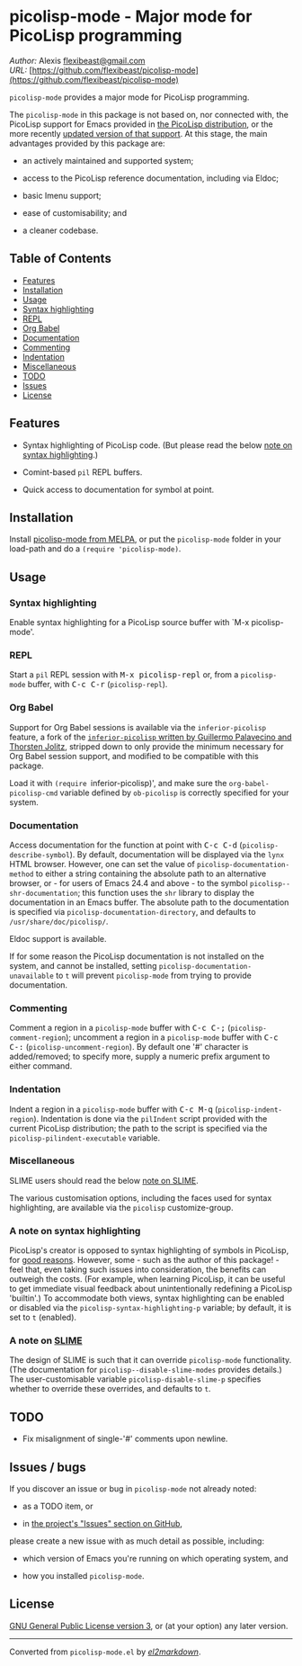 # picolisp-mode - Major mode for PicoLisp programming

*Author:* Alexis <flexibeast@gmail.com><br>
*URL:* [https://github.com/flexibeast/picolisp-mode](https://github.com/flexibeast/picolisp-mode)<br>

`picolisp-mode` provides a major mode for PicoLisp programming.

The `picolisp-mode` in this package is not based on, nor connected
with, the PicoLisp support for Emacs provided in [the PicoLisp
distribution](http://software-lab.de/down.html), or the more
recently [updated version of that
support](https://github.com/tj64/picolisp-mode). At this stage, the
main advantages provided by this package are:

* an actively maintained and supported system;

* access to the PicoLisp reference documentation, including via
  Eldoc;

* basic Imenu support;

* ease of customisability; and

* a cleaner codebase.

## Table of Contents

- [Features](#features)
- [Installation](#installation)
- [Usage](#usage)
 - [Syntax highlighting](#usage-highlighting)
 - [REPL](#repl)
 - [Org Babel](#usage-org-babel)
 - [Documentation](#documentation)
 - [Commenting](#commenting)
 - [Indentation](#indentation)
 - [Miscellaneous](#miscellanous)
- [TODO](#todo)
- [Issues](#issues)
- [License](#license)

## Features

* Syntax highlighting of PicoLisp code. (But please read the below
  [note on syntax highlighting](#note-highlighting).)

* Comint-based `pil` REPL buffers.

* Quick access to documentation for symbol at point.

## Installation

Install [picolisp-mode from
MELPA](http://melpa.org/#/picolisp-mode), or put the
`picolisp-mode` folder in your load-path and do a `(require
'picolisp-mode)`.

## Usage

<a name='usage-highlighting'></a>

### Syntax highlighting

Enable syntax highlighting for a PicoLisp source buffer with `M-x
picolisp-mode'.

### REPL

Start a `pil` REPL session with <kbd>M-x picolisp-repl</kbd> or, from a
`picolisp-mode` buffer, with <kbd>C-c C-r</kbd> (`picolisp-repl`).

<a name='usage-org-babel'></a>

### Org Babel

Support for Org Babel sessions is available via the
`inferior-picolisp` feature, a fork of the [`inferior-picolisp`
written by Guillermo Palavecino and Thorsten
Jolitz](https://github.com/tj64/picolisp-mode/), stripped down to
only provide the minimum necessary for Org Babel session support,
and modified to be compatible with this package.

Load it with `(require `inferior-picolisp)', and make sure the
`org-babel-picolisp-cmd` variable defined by `ob-picolisp` is
correctly specified for your system.

### Documentation

Access documentation for the function at point with <kbd>C-c C-d</kbd>
(`picolisp-describe-symbol`). By default, documentation will be
displayed via the `lynx` HTML browser. However, one can set the
value of `picolisp-documentation-method` to either a string
containing the absolute path to an alternative browser, or - for
users of Emacs 24.4 and above - to the symbol
`picolisp--shr-documentation`; this function uses the `shr` library
to display the documentation in an Emacs buffer. The absolute path
to the documentation is specified via
`picolisp-documentation-directory`, and defaults to
`/usr/share/doc/picolisp/`.

Eldoc support is available.

If for some reason the PicoLisp documentation is not installed on
the system, and cannot be installed, setting
`picolisp-documentation-unavailable` to `t` will prevent
`picolisp-mode` from trying to provide documentation.

### Commenting

Comment a region in a `picolisp-mode` buffer with <kbd>C-c C-;</kbd>
(`picolisp-comment-region`); uncomment a region in a
`picolisp-mode` buffer with <kbd>C-c C-:</kbd>
(`picolisp-uncomment-region`). By default one '#' character is
added/removed; to specify more, supply a numeric prefix argument to
either command.

### Indentation

Indent a region in a `picolisp-mode` buffer with <kbd>C-c M-q</kbd>
(`picolisp-indent-region`). Indentation is done via the `pilIndent`
script provided with the current PicoLisp distribution; the path to
the script is specified via the `picolisp-pilindent-executable`
variable.

### Miscellaneous

SLIME users should read the below [note on SLIME](#note-slime).

The various customisation options, including the faces used for
syntax highlighting, are available via the `picolisp`
customize-group.

<a name="note-highlighting"></a>

### A note on syntax highlighting

PicoLisp's creator is opposed to syntax highlighting of symbols in
PicoLisp, for [good
reasons](http://www.mail-archive.com/picolisp@software-lab.de/msg05019.html). However,
some - such as the author of this package! - feel that, even taking
such issues into consideration, the benefits can outweigh the
costs. (For example, when learning PicoLisp, it can be useful to
get immediate visual feedback about unintentionally redefining a
PicoLisp 'builtin'.) To accommodate both views, syntax highlighting
can be enabled or disabled via the `picolisp-syntax-highlighting-p`
variable; by default, it is set to `t` (enabled).

<a name="note-slime"></a>

### A note on [SLIME](https://github.com/slime/slime)

The design of SLIME is such that it can override `picolisp-mode`
functionality. (The documentation for
`picolisp--disable-slime-modes` provides details.) The
user-customisable variable `picolisp-disable-slime-p` specifies
whether to override these overrides, and defaults to `t`.

## TODO

* Fix misalignment of single-'#' comments upon newline.

<a name="issues"></a>

## Issues / bugs

If you discover an issue or bug in `picolisp-mode` not already
noted:

* as a TODO item, or

* in [the project's "Issues" section on
  GitHub](https://github.com/flexibeast/picolisp-mode/issues),

please create a new issue with as much detail as possible,
including:

* which version of Emacs you're running on which operating system,
  and

* how you installed `picolisp-mode`.

## License

[GNU General Public License version
3](http://www.gnu.org/licenses/gpl.html), or (at your option) any
later version.


---
Converted from `picolisp-mode.el` by [*el2markdown*](https://github.com/Lindydancer/el2markdown).
